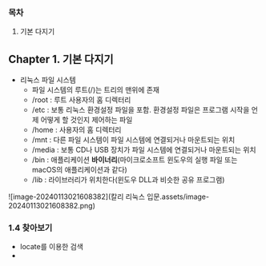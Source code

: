 ### 목차

1. 기본 다지기

## Chapter 1. 기본 다지기

- 리눅스 파일 시스템
  - 파일 시스템의 루트(/)는 트리의 맨위에 존재
  - /root : 루트 사용자의 홈 디렉터리
  - /etc : 보통 리눅스 환경설정 파일을 포함. 환경설정 파일은 프로그램 시작을 언제 어떻게 할 것인지 제어하는 파일
  - /home : 사용자의 홈 디렉터리
  - /mnt : 다른 파일 시스템이 파일 시스템에 연결되거나 마운트되는 위치
  - /media : 보통 CD나 USB 장치가 파일 시스템에 연결되거나 마운트되는 위치
  - /bin : 애플리케이션 **바이너리**(마이크로소프트 윈도우의 실행 파일 또는 macOS의 애플리케이션과 같다)
  - /lib : 라이브러리가 위치한다(윈도우 DLL과 비슷한 공유 프로그램)

![image-20240113021608382](칼리 리눅스 입문.assets/image-20240113021608382.png)

### 1.4 찾아보기

- locate를 이용한 검색
- 